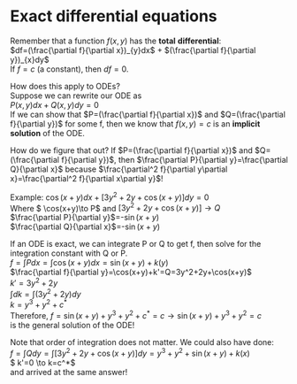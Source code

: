 # Exact differential equations
Remember that a function $f(x,y)$ has the **total** **differential**: \
$df=(\frac{\partial f}{\partial x})_{y}dx$ + $(\frac{\partial f}{\partial y})_{x}dy$\
If $f=c$ (a constant), then $df=0$. 

How does this apply to ODEs? \
Suppose we can rewrite our ODE as \
$P(x,y)dx + Q(x,y)dy = 0$\
If we can show that $P=(\frac{\partial f}{\partial x})$ and $Q=(\frac{\partial f}{\partial y})$ for some f, then we know that $f(x,y)=c$ is an **implicit** **solution** of the ODE. 

How do we figure that out?
If $P=(\frac{\partial f}{\partial x})$ and $Q=(\frac{\partial f}{\partial y})$, then $\frac{\partial P}{\partial y}=\frac{\partial Q}{\partial x}$ because $\frac{\partial^2 f}{\partial y\partial x}=\frac{\partial^2 f}{\partial x\partial y}$!

Example: 
$\cos(x+y)dx + [3y^2 + 2y + \cos(x+y)]dy=0$ \
Where $ \cos(x+y)\to P$ 
and $[3y^2 + 2y + \cos(x+y)]  \to Q$ \
$\frac{\partial P}{\partial y}$=-$\sin(x+y)$\
$\frac{\partial Q}{\partial x}$=-$\sin(x+y)$

If an ODE is exact, we can integrate P or Q to get f, then solve for the integration constant with Q or P.\
$f=\int Pdx = \int \cos(x+y)dx = \sin(x+y) + k(y)$\
$\frac{\partial f}{\partial y}=\cos(x+y)+k'=Q=3y^2+2y+\cos(x+y)$\
$k'=3y^2+2y$\
$\int dk=\int (3y^2+2y) dy$\
$k=y^3+y^2+c^*$\
Therefore, $f=\sin(x+y) + y^3 +y^2 + c^* =c \to \sin(x+y)+y^3 +y^2 =c$ \
is the general solution of the ODE! 

Note that order of integration does not matter. We could also have done: \
$f=\int Q dy = \int[3y^2+2y+\cos(x+y)]dy=y^3+y^2+\sin(x+y)+k(x)$\
$
k'=0 \to k=c^*$\
and arrived at the same answer!